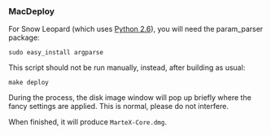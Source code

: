### MacDeploy ###

For Snow Leopard (which uses [Python 2.6](http://www.python.org/download/releases/2.6/)), you will need the param_parser package:

	sudo easy_install argparse

This script should not be run manually, instead, after building as usual:

	make deploy

During the process, the disk image window will pop up briefly where the fancy
settings are applied. This is normal, please do not interfere.

When finished, it will produce `MarteX-Core.dmg`.

